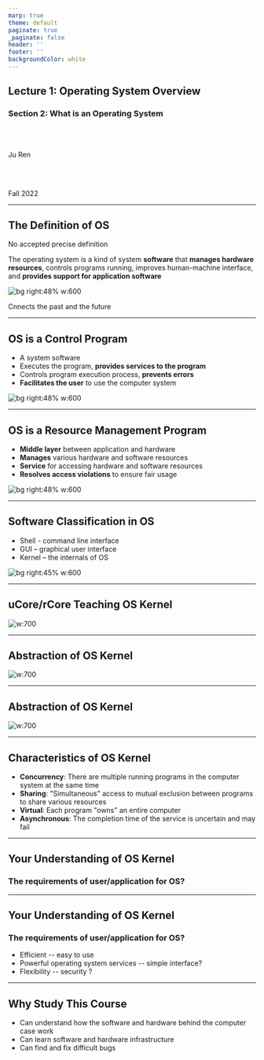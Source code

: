 ```yaml
---
marp: true
theme: default
paginate: true
_paginate: false
header: ''
footer: ''
backgroundColor: white
---
```



<!-- theme: gaia -->
<!-- _class: lead -->


## Lecture 1: Operating System Overview
### Section 2: What is an Operating System

<br>
<br>

Ju Ren

<br>
<br>

Fall 2022

---

## The Definition of OS 

No accepted precise definition

   The operating system is a kind of system **software** that **manages hardware resources**, controls programs running, improves human-machine interface, and **provides support for application software**
 
<!--bg right 100%--> 
![bg right:48% w:600](./figs/os-position.png)

Cnnects the past and the future

---

## OS is a Control Program
- A system software
- Executes the program, **provides services to the program**
- Controls program execution process, **prevents errors**
- **Facilitates the user** to use the computer system

![bg right:48% w:600](./figs/os-position.png)

---
<style scoped>
{
  font-size: 32px
}
</style>
## OS is a Resource Management Program
- **Middle layer** between application and hardware
- **Manages** various hardware and software resources
- **Service** for accessing hardware and software resources
- **Resolves access violations** to ensure fair usage

![bg right:48% w:600](./figs/os-position.png)

---

## Software Classification in OS

- Shell - command line interface
- GUI – graphical user interface
- Kernel – the internals of OS

![bg right:45% w:600](./figs/sort-of-os.png)

---
## uCore/rCore Teaching OS Kernel

![w:700 ](./figs/ucorearch.png)


---
## Abstraction of OS Kernel

![w:700](./figs/os-abstract.png)


---
## Abstraction of OS Kernel

![w:700](./figs/run-app.png)

---
## Characteristics of OS Kernel

- **Concurrency**: There are multiple running programs in the computer system at the same time
- **Sharing**: "Simultaneous" access to mutual exclusion between programs to share various resources
- **Virtual**: Each program "owns" an entire computer
- **Asynchronous**: The completion time of the service is uncertain and may fail

---
## Your Understanding of OS Kernel

### The requirements of user/application for OS?

---
## Your Understanding of OS Kernel

### The requirements of user/application for OS?
- Efficient -- easy to use
- Powerful operating system services -- simple interface?
- Flexibility -- security ?


---
## Why Study This Course

- Can understand how the software and hardware behind the computer case work
- Can learn software and hardware infrastructure
- Can find and fix difficult bugs

<!-- 如果你花费大量时间来开发，维护并调试应用程序，你最终还是要知道大量操作系统的知识 -->
